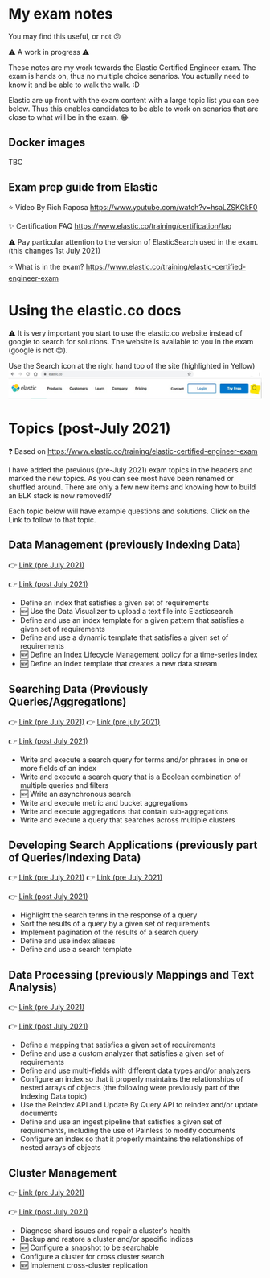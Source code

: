 # My exam notes

You may find this useful, or not :confused:

:warning: A work in progress :warning:

These notes are my work towards the Elastic Certified Engineer exam.
The exam is hands on, thus no multiple choice senarios.  You actually need to know it and be able to walk the walk. :D

Elastic are up front with the exam content with a large topic list you can see below.  Thus this enables candidates to be able to work on senarios that are close to what will be in the exam. :joy:

## Docker images

TBC

## Exam prep guide from Elastic

:star: Video By Rich Raposa https://www.youtube.com/watch?v=hsaLZSKCkF0

:sparkles: Certification FAQ
https://www.elastic.co/training/certification/faq

:warning: Pay particular attention to the version of ElasticSearch used in the exam.
(this changes 1st July 2021)

:star: What is in the exam? https://www.elastic.co/training/elastic-certified-engineer-exam


# Using the elastic.co docs

:warning: It is very important you start to use the elastic.co website instead of google to search for solutions.  The website is available to you in the exam (google is not :blush:).

Use the Search icon at the right hand top of the site (highlighted in Yellow)
![search engine](images/WebSiteSearchIcon.jpg)

# Topics (post-July 2021)
:question: Based on https://www.elastic.co/training/elastic-certified-engineer-exam

I have added the previous (pre-July 2021) exam topics in the headers and marked the new topics.  As you can see most have been renamed or shuffled around.  There are only a few new items and knowing how to build an ELK stack is now removed!?

Each topic below will have example questions and solutions. Click on the Link to follow to that topic.

## Data Management (previously Indexing Data)
:point_right: [Link (pre July 2021)](Indexing_Data.md)

:point_right: [Link (post July 2021)](Data_Management.md)

- Define an index that satisfies a given set of requirements
- :new: Use the Data Visualizer to upload a text file into Elasticsearch
- Define and use an index template for a given pattern that satisfies a given set of requirements
- Define and use a dynamic template that satisfies a given set of requirements
- :new: Define an Index Lifecycle Management policy for a time-series index
- :new: Define an index template that creates a new data stream

## Searching Data (Previously Queries/Aggregations)
:point_right: [Link (pre July 2021)](Queries.md) :point_right: [Link (pre july 2021)](Aggregations.md)

:point_right: [Link (post July 2021)](Searching_Data.md)

- Write and execute a search query for terms and/or phrases in one or more fields of an index
- Write and execute a search query that is a Boolean combination of multiple queries and filters
- :new: Write an asynchronous search
- Write and execute metric and bucket aggregations
- Write and execute aggregations that contain sub-aggregations
- Write and execute a query that searches across multiple clusters

## Developing Search Applications (previously part of Queries/Indexing Data)
:point_right: [Link (pre July 2021)](Queries.md)
:point_right: [Link (pre July 2021)](Indexing_Data.md)

:point_right: [Link (post July 2021)](Developing_Search_Applications.md)

- Highlight the search terms in the response of a query
- Sort the results of a query by a given set of requirements
- Implement pagination of the results of a search query
- Define and use index aliases
- Define and use a search template

## Data Processing (previously Mappings and Text Analysis)
:point_right: [Link (pre July 2021)](Mappings_and_Text_Analysis.md)

:point_right: [Link (post July 2021)](Data_Processing.md)

- Define a mapping that satisfies a given set of requirements
- Define and use a custom analyzer that satisfies a given set of requirements
- Define and use multi-fields with different data types and/or analyzers
- Configure an index so that it properly maintains the relationships of nested arrays of objects
(the following were previously part of the Indexing Data topic)
- Use the Reindex API and Update By Query API to reindex and/or update documents
- Define and use an ingest pipeline that satisfies a given set of requirements, including the use of Painless to modify documents
- Configure an index so that it properly maintains the relationships of nested arrays of objects

## Cluster Management
:point_right: [Link (pre July 2021)](Cluster_Administration.md)

:point_right: [Link (post July 2021)](Cluster_Management.md)

- Diagnose shard issues and repair a cluster's health
- Backup and restore a cluster and/or specific indices
- :new: Configure a snapshot to be searchable
- Configure a cluster for cross cluster search
- :new: Implement cross-cluster replication

